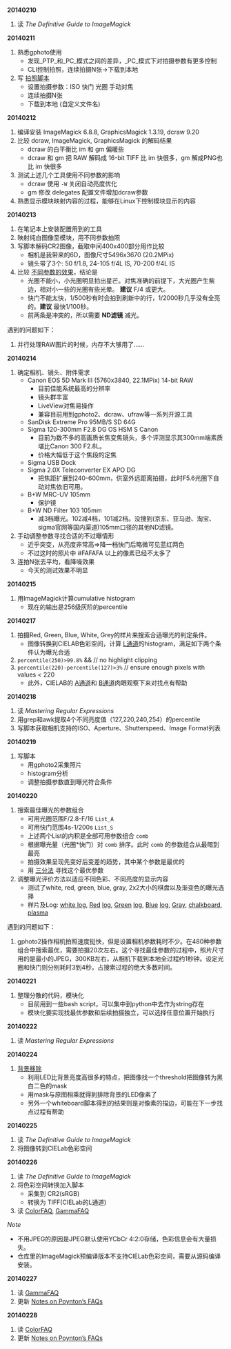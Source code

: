 **20140210**

1.  读 *The Definitive Guide to ImageMagick*

**20140211**

1.  熟悉gphoto使用
    - 发现\_PTP\_和\_PC\_模式之间的差异，\_PC\_模式下对拍摄参数有更多控制
    - CLI控制拍照，连续拍摄N张→下载到本地
2.  写 [拍照脚本](https://github.com/Sansi/LED-Calibration/blob/master/src/captureN.py)
    - 设置拍摄参数：ISO 快门 光圈 手动对焦
    - 连续拍摄N张
    - 下载到本地 (自定义文件名)

**20140212**

1.  编译安装 ImageMagick 6.8.8, GraphicsMagick 1.3.19, dcraw 9.20
2.  比较 dcraw, ImageMagick, GraphicsMagick 的解码结果
    - dcraw 的白平衡比 im 和 gm 偏暖些
    - dcraw 和 gm 把 RAW 解码成 16-bit TIFF 比 im 快很多，gm 解成PNG也比 im 快很多
3.  测试上述几个工具使用不同参数的影响
    - dcraw 使用 `-W` 关闭自动亮度优化
    - gm 修改 delegates 配置文件增加dcraw参数
4.  熟悉显示模块映射内容的过程，能够在Linux下控制模块显示的内容

**20140213**

1.  在笔记本上安装配置用到的工具
2.  映射纯白图像至模块，用不同参数拍照
3.  写脚本解码CR2图像，截取中间400x400部分用作比较
    - 相机是我带来的6D，图像尺寸5496x3670 (20.2MPix)
    - 镜头带了3个: 50 f/1.8, 24-105 f/4L IS, 70-200 f/4L IS
4.  比较 [不同参数的效果](http://qingpei.me/LED-Calibration/comparison/)，结论是
    - 光圈不能小，小光圈明显拍出星芒。对焦准确的前提下，大光圈产生紫边，相对小一些的光圈有些光晕。 **建议** F/4 或更大。
    - 快门不能太快，1/500秒有时会拍到刷新中的行，1/2000秒几乎没有全亮的。**建议** 最快1/100秒。
    - 前两条是冲突的，所以需要 **ND滤镜** 减光。

遇到的问题如下：
1.  并行处理RAW图片的时候，内存不大够用了……

**20140214**

1.  确定相机、镜头、附件需求
    - Canon EOS 5D Mark III (5760x3840, 22.1MPix) 14-bit RAW
        - 目前佳能系统最高的分辨率
        - 镜头群丰富
        - LiveView对焦易操作
        - 兼容目前用到gphoto2、dcraw、ufraw等一系列开源工具
    - SanDisk Extreme Pro 95MB/S SD 64G
    - Sigma 120-300mm F2.8 DG OS HSM S Canon
        - 目前为数不多的高画质长焦变焦镜头，多个评测显示其300mm端素质堪比Canon 300 F2.8L。
        - 价格大幅低于这个焦段的定焦
    - Sigma USB Dock
    - Sigma 2.0X Teleconverter EX APO DG
        - 把焦距扩展到240-600mm，供室外远距离拍摄，此时F5.6光圈下自动对焦依旧可用。
    - B+W MRC-UV 105mm
        - 保护镜
    - B+W ND Filter 103 105mm
        - 减3档曝光。102减4档，101减2档。没搜到(京东、亚马逊、淘宝、sigma官网等国内渠道)105mm口径的其他ND滤镜。
2.  手动调整参数寻找合适的不过曝情形
    - 近乎突变，从亮度非常高⇒降一档快门后略微可见蓝红两色
    - 不过这时的照片中 \#FAFAFA 以上的像素已经不太多了
3.  连拍N张去平均，看降噪效果
    - 今天的测试效果不明显

**20140215**

1.  用ImageMagick计算cumulative histogram
    - 现在的输出是256级灰阶的percentile

**20140217**

1.  拍摄Red, Green, Blue, White, Grey的样片来搜索合适曝光的判定条件。
    - 图像转换到CIELAB色彩空间，计算 [L通道](http://qingpei.me/LED-Calibration/colorspace/cielab_l.jpg)的histogram，满足如下两个条件认为曝光合适
2.  `percentile(250)>99.8%` && // no highlight clipping
3.  `percentile(220)-percentile(127)>3%` // ensure enough pixels with values \< 220
    - 此外，CIELAB的 [A通道](http://qingpei.me/LED-Calibration/colorspace/cielab_a.jpg)和 [B通道](http://qingpei.me/LED-Calibration/colorspace/cielab_b.jpg)肉眼观察下来对找点有帮助

**20140218**

1.  读 *Mastering Regular Expressions*
2.  用grep和awk提取4个不同亮度值（127,220,240,254）的percentile
3.  写脚本获取相机支持的ISO、Aperture、Shutterspeed、Image Format列表

**20140219**

1.  写脚本
    - 用gphoto2采集照片
    - histogram分析
    - 调整拍摄参数直到曝光符合条件

**20140220**

1.  搜索最佳曝光的参数组合
    - 可用光圈范围F/2.8-F/16 `List_A`
    - 可用快门范围4s-1/200s `List_S`
    - 上述两个List的内积是全部可用参数组合 `comb`
    - 根据曝光量（光圈\*快门）对 `comb` 排序。此时 `comb` 的参数组合从最暗到最亮
    - 拍摄效果呈现先变好后变差的趋势，其中某个参数是最优的
    - 用 [三分法](http://hi.baidu.com/czyuan_acm/item/81b21d1910ea729c99ce33db) 寻找这个最优参数
2.  调整曝光评价方法以适应不同色彩、不同亮度的显示内容
    - 测试了white, red, green, blue, gray, 2x2大小的棋盘以及渐变色的曝光选择
    - 样片及Log: [white log](http://qingpei.me/LED-Calibration/autoexposure/white.txt), [Red](http://qingpei.me/LED-Calibration/autoexposure/red.jpg) [log](http://qingpei.me/LED-Calibration/autoexposure/red.txt), [Green](http://qingpei.me/LED-Calibration/autoexposure/green.jpg) [log](http://qingpei.me/LED-Calibration/autoexposure/green.txt), [Blue](http://qingpei.me/LED-Calibration/autoexposure/blue.jpg) [log](http://qingpei.me/LED-Calibration/autoexposure/blue.txt), [Gray](http://qingpei.me/LED-Calibration/autoexposure/gray.jpg), [chalkboard](http://qingpei.me/LED-Calibration/autoexposure/chalkboard.jpg), [plasma](http://qingpei.me/LED-Calibration/autoexposure/plasma.jpg)

遇到的问题如下：

1.  gphoto2操作相机拍照速度挺快，但是设置相机参数耗时不少。在480种参数组合中搜索最优，需要拍摄20次左右。这个寻找最佳参数的过程中，照片尺寸用的是最小的JPEG，300KB左右，从相机下载到本地全过程约1秒钟。设定光圈和快门则分别耗时3到4秒，占搜索过程的绝大多数时间。

**20140221**

1.  整理分散的代码，模块化
    - 目前用到一些bash script，可以集中到python中去作为string存在
    - 模块化要实现找最优参数和后续拍摄独立，可以选择任意位置开始执行

**20140222**

1.  读 *Mastering Regular Expressions*

**20140224**

1.  [背景移除](http://qingpei.me/LED-Calibration/bgremoval/)
    - 利用LED比背景亮度高很多的特点，把图像找一个threshold把图像转为黑白二色的mask
    - 用mask与原图相乘就得到排除背景的LED像素了
    - 另外一个whiteboard脚本得到的结果则是对像素的描边，可能在下一步找点过程有帮助

**20140225**

1.  读 *The Definitive Guide to ImageMagick*
2.  将图像转到CIELab色彩空间

**20140226**

1.  读 *The Definitive Guide to ImageMagick*
2.  将色彩空间转换加入脚本
    - 采集到 CR2(sRGB)
    - 转换为 TIFF(CIELab的L通道)
3.  读 [ColorFAQ](http://www.poynton.com/PDFs/ColorFAQ.pdf), [GammaFAQ](http://www.poynton.com/PDFs/GammaFAQ.pdf)

*Note*

- 不用JPEG的原因是JPEG默认使用YCbCr 4:2:0存储，色彩信息会有大量损失。
- 仓库里的ImageMagick预编译版本不支持CIELab色彩空间，需要从源码编译安装。

**20140227**

1.  读 [GammaFAQ](http://www.poynton.com/PDFs/GammaFAQ.pdf)
2.  更新 [Notes on Poynton’s FAQs](http://qingpei.me/sansi-book/led_calibration.html#_notes_on_poynton_8217_s_faqs)

**20140228**

1.  读 [ColorFAQ](http://www.poynton.com/PDFs/ColorFAQ.pdf)
2.  更新 [Notes on Poynton’s FAQs](http://qingpei.me/sansi-book/led_calibration.html#_notes_on_poynton_8217_s_faqs)
